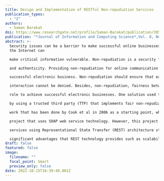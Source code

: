 ```yaml
---
title: Design and Implementation of RESTful Non-repudiation Services
publication_types:
  - "2"
authors:
  - Saman Barakat
doi: https://www.researchgate.net/profile/Saman-Barakat/publication/305167757_Design_and_Implementation_of_RESTful_Non-repudiation_Services/links/5b32084f4585150d23d4930c/Design-and-Implementation-of-RESTful-Non-repudiation-Services.pdf
publication: "*Journal of Information and Computing Science*,Vol. 8, No. 3"
abstract: >-
  Security issues can be a barrier to make successful online businesses because
  the Internet can

  make critical information vulnerable. Non-repudiation is a security feature that is related to integrity

  and authenticity. Providing non-repudiation for online communication is a key factor to achieve a

  successful electronic business. Non-repudiation should ensure that each involvement in an online

  interaction cannot be denied. Besides, non-repudiation, fairness between the parties also plays an important

  role to achieve successful electronic businesses. One solution used to achieve fair non-repudiation services is

  by using a trusted third party (TTP) that implements fair non-repudiation protocols. This project uses

  work that has been done by Cook et al in 2006 as a starting point, which was a non-repudiation service

  project that uses SOAP web service technology. However, this project aims to implement non-repudiation

  services using Representational State Transfer (REST) architecture style principles in order to obtain

  significant advantages that REST technology provides such as scalability and simplicity. 
draft: false
featured: false
image:
  filename: ""
  focal_point: Smart
  preview_only: false
date: 2022-10-15T16:39:48.881Z
---
```

